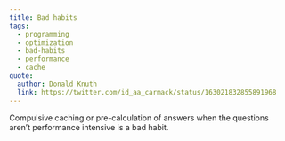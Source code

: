 ```yaml
---
title: Bad habits
tags:
  - programming
  - optimization
  - bad-habits
  - performance
  - cache
quote:
  author: Donald Knuth
  link: https://twitter.com/id_aa_carmack/status/163021832855891968
---
```


Compulsive caching or pre-calculation of answers when the questions aren’t performance intensive is a bad habit.
